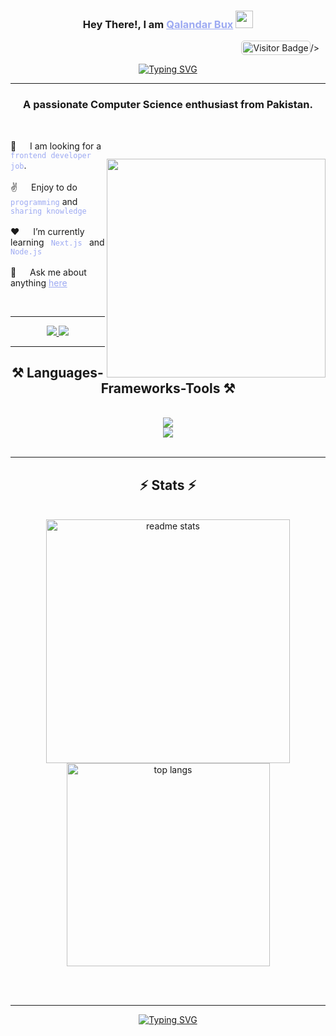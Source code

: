 <h3 align="center">
   Hey There!, I am
                <b><a target="_blank" href="https://alpaycelik.dev" style="color:#9DAAF2">Qalandar Bux</a>  <img src="https://media.giphy.com/media/hvRJCLFzcasrR4ia7z/giphy.gif" width="28">
</b>
</h3>

<div style="text-align: right; margin: 10px;">
  <img 
    src="https://visitor-badge.laobi.icu/badge?page_id=Qalandar-Bux1" 
    alt="Visitor Badge" 
    style="border: 1px solid #ccc; border-radius: 5px; padding: 2px;"
     
  />
</div>

<p align="center">
  <a href="https://github.com/Qalandar-Bux1"><a href="https://git.io/typing-svg"><img src="https://readme-typing-svg.herokuapp.com?font=Poppins&weight=600&pause=1000&color=9DAAF2&center=true&vCenter=true&random=false&width=435&height=52&lines=Front-end+Webdeveloper;Tech+Enthusiast;Learning+new+Skills.." alt="Typing SVG" /></a></a>
</p>
<hr/>

<h3 align="center">A passionate Computer Science enthusiast from Pakistan. </h3>

<br/>

<p>
 <img align="right" width="350" src="https://camo.githubusercontent.com/4d9f5ecceb711eec6e2018f38a5677dc657c9738d4a65ba3b928c41c0a45b439/68747470733a2f2f6d69726f2e6d656469756d2e636f6d2f6d61782f313336302f302a37513379765349765f7430696f4a2d5a2e676966" style="margin-top:29px"/>
👯 &emsp; I am looking for a <code style="color:#9DAAF2"> frontend developer job</code>.<br/><br/>
✌️ &emsp; Enjoy to do <code style="color:#9DAAF2">programming</code> and <code style="color:#9DAAF2">sharing knowledge</code> <br/><br/>
❤️ &emsp; I’m currently learning <code style="color:#9DAAF2"> Next.js </code> and <code style="color:#9DAAF2">Node.js</code><br/><br/>
💬 &emsp; Ask me about anything <a style="color:#9DAAF2" href="https://github.com/Qalandar-Bux1/Qalandr-Bux1/issues">here</a>
</p>

<br/>
<hr/>
<div align="center"> 
  <a href="mailto:qb95381@gmail.com">
  <img src="https://img.shields.io/badge/Gmail-333333?style=for-the-badge&logo=gmail&logoColor=red" />
</a>

<a href="https://linkedin.com/in/qalandar-bux-260800288" target="_blank">
  <img src="https://img.shields.io/badge/LinkedIn-0077B5?style=for-the-badge&logo=linkedin&logoColor=white" />
</a>

<!--   <a href="https://salesp07.github.io" target="_blank">
     <img src="https://img.shields.io/badge/Portfolio-FF5722?style=for-the-badge&logo=todoist&logoColor=white" target="_blank" /> <!-- sqlite, safari, google-chrome are other good icon options
  </a> -->
</div>

 <hr/>
 
<h2 align="center">⚒️ Languages-Frameworks-Tools ⚒️</h2>
<br/>
<div align="center">
    <img src="https://skillicons.dev/icons?i=react,bootstrap,html,css,vscode,github,tailwind,git" /> <br>
    <img src="https://skillicons.dev/icons?i=nodejs,python,javascript,firebase,mongodb,c,cpp,java,mysql" /><br>
</div>


<br/>
<hr/>

<h2 align="center">⚡ Stats ⚡</h2>
<br>
<div align="center">
<!--   <img width=390 src="https://github-readme-streak-stats.vercel.app/?user=Qalandar-Bux1&count_private=true&theme=react&border_radius=10" alt="streak stats"/> -->
  <img width=390 src="https://github-readme-stats.vercel.app/api?username=Qalandar-Bux1&count_private=true&show_icons=true&theme=react&rank_icon=github&border_radius=10" alt="readme stats" />
  <br/>
  <img width=325 align="center" src="https://github-readme-stats.vercel.app/api/top-langs/?username=Qalandar-Bux1&hide=HTML&langs_count=8&layout=compact&theme=react&border_radius=10&size_weight=0.5&count_weight=0.5&exclude_repo=github-readme-stats" alt="top langs" />
</div>


<br/><br/>

<hr/>

<p align="center">
  <a href="https://github.com/Qalandar-Bux1">
    <img src="https://readme-typing-svg.herokuapp.com?font=Poppins&weight=600&size=48&pause=2000&color=9DAAF2&center=true&vCenter=true&width=600&height=70&lines=Thanks+for+visiting!" alt="Typing SVG" />
  </a>
</p>
